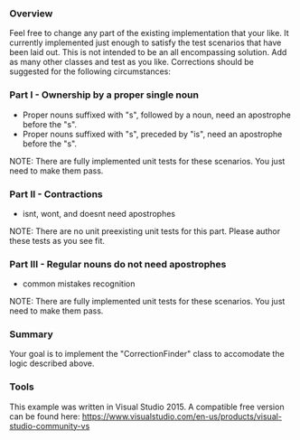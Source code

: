 ### Overview

Feel free to change any part of the existing implementation that your like. 
It currently implemented just enough to satisfy the test scenarios that have been laid out. 
This is not intended to be an all encompassing solution. Add as many other classes and test as you like. 
Corrections should be suggested for the following circumstances:

### Part I - Ownership by a proper single noun

* Proper nouns suffixed with "s", followed by a noun, need an apostrophe before the "s".
* Proper nouns suffixed with "s", preceded by "is", need an apostrophe before the "s".

NOTE: There are fully implemented unit tests for these scenarios. You just need to make them pass.

### Part II - Contractions

* isnt, wont, and doesnt need apostrophes

NOTE: There are no unit preexisting unit tests for this part. Please author these tests as you see fit.

### Part III - Regular nouns do not need apostrophes

* common mistakes recognition

NOTE: There are fully implemented unit tests for these scenarios. You just need to make them pass.

### Summary

Your goal is to implement the "CorrectionFinder" class to accomodate the logic described above.

### Tools

This example was written in Visual Studio 2015.  A compatible free version can be found here: https://www.visualstudio.com/en-us/products/visual-studio-community-vs


